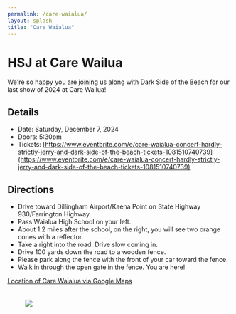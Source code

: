 ```yaml
---
permalink: /care-waialua/
layout: splash
title: "Care Waialua"
---
```


# HSJ at Care Wailua

We're so happy you are joining us along with Dark Side of the Beach for our last show of 2024 at Care Wailua! 

## Details 

* Date: Saturday, December 7, 2024
* Doors: 5:30pm 
* Tickets: [https://www.eventbrite.com/e/care-waialua-concert-hardly-strictly-jerry-and-dark-side-of-the-beach-tickets-1081510740739](https://www.eventbrite.com/e/care-waialua-concert-hardly-strictly-jerry-and-dark-side-of-the-beach-tickets-1081510740739)

## Directions

* Drive toward Dillingham Airport/Kaena Point on State Highway 930/Farrington Highway. 
* Pass Waialua High School on your left. 
* About 1.2 miles after the school, on the right, you will see two orange cones with a reflector.
* Take a right into the road. Drive slow coming in. 
* Drive 100 yards down the road to a wooden fence. 
* Please park along the fence with the front of your car toward the fence.
* Walk in through the open gate in the fence. You are here! 

[Location of Care Waialua via Google Maps](https://www.google.com/maps/place/21%C2%B034'20.9%22N+158%C2%B008'29.9%22W/@21.572483,-158.1442019,913m/data=!3m2!1e3!4b1!4m4!3m3!8m2!3d21.572483!4d-158.141627?hl=en-US&entry=ttu&g_ep=EgoyMDI0MTEyNC4xIKXMDSoASAFQAw%3D%3D)

<figure style="padding-top: 20px; width: 90%" class="align-center">

<img src="{{ site.url }}{{ site.baseurl }}/assets/images/2024-12-07-directions.png">
</figure>

